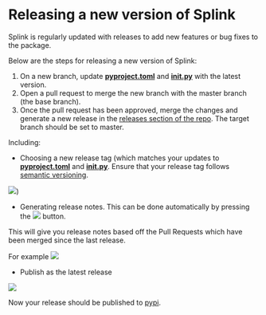 # Releasing a new version of Splink

Splink is regularly updated with releases to add new features or bug fixes to the package.

Below are the steps for releasing a new version of Splink:

1. On a new branch, update [**pyproject.toml**](https://github.com/moj-analytical-services/splink/blob/master/pyproject.toml) and [**__init__.py**](https://github.com/moj-analytical-services/splink/blob/master/splink/__init__.py) with the latest version.
2. Open a pull request to merge the new branch with the master branch (the base branch).
3. Once the pull request has been approved, merge the changes and generate a new release in the [releases section of the repo](https://github.com/moj-analytical-services/splink/releases). The target branch should be set to master.

Including:

- Choosing a new release tag (which matches your updates to [**pyproject.toml**](https://github.com/moj-analytical-services/splink/blob/master/pyproject.toml) and [**__init__.py**](https://github.com/moj-analytical-services/splink/blob/master/splink/__init__.py). Ensure that your release tag follows [semantic versioning](https://docs.npmjs.com/about-semantic-versioning).

![](https://raw.githubusercontent.com/moj-analytical-services/splink/master/docs/img/releases/tag.png))

- Generating release notes. This can be done automatically by pressing the 
![](https://raw.githubusercontent.com/moj-analytical-services/splink/master/docs/img/releases/notes_button.png) button. 

This will give you release notes based off the Pull Requests which have been merged since the last release.

For example
![](https://raw.githubusercontent.com/moj-analytical-services/splink/master/docs/img/releases/notes.png)

- Publish as the latest release

![](https://raw.githubusercontent.com/moj-analytical-services/splink/master/docs/img/releases/publish.png)


Now your release should be published to [pypi](https://pypi.org/project/splink/#history).


